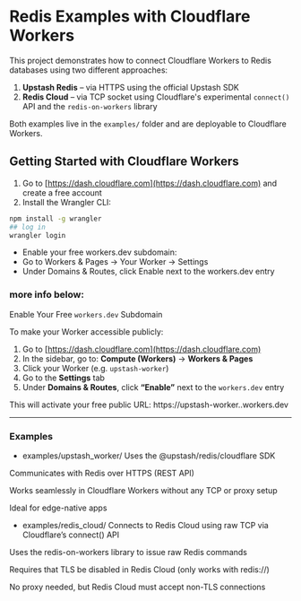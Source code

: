 # Redis Examples with Cloudflare Workers

This project demonstrates how to connect Cloudflare Workers to Redis databases using two different approaches:

1. **Upstash Redis** – via HTTPS using the official Upstash SDK  
2. **Redis Cloud** – via TCP socket using Cloudflare's experimental `connect()` API and the `redis-on-workers` library

Both examples live in the `examples/` folder and are deployable to Cloudflare Workers.


## Getting Started with Cloudflare Workers

1. Go to [https://dash.cloudflare.com](https://dash.cloudflare.com) and create a free account
2. Install the Wrangler CLI:

```bash
npm install -g wrangler
## log in
wrangler login
```
* Enable your free workers.dev subdomain:
* Go to Workers & Pages → Your Worker → Settings
* Under Domains & Routes, click Enable next to the workers.dev entry

### more info below:
Enable Your Free `workers.dev` Subdomain

To make your Worker accessible publicly:

1. Go to [https://dash.cloudflare.com](https://dash.cloudflare.com)
2. In the sidebar, go to: **Compute (Workers)** → **Workers & Pages**
3. Click your Worker (e.g. `upstash-worker`)
4. Go to the **Settings** tab
5. Under **Domains & Routes**, click **“Enable”** next to the `workers.dev` entry

This will activate your free public URL:
https://upstash-worker.<your-subdomain>.workers.dev

---

### Examples
* examples/upstash_worker/
Uses the @upstash/redis/cloudflare SDK

Communicates with Redis over HTTPS (REST API)

Works seamlessly in Cloudflare Workers without any TCP or proxy setup

Ideal for edge-native apps

* examples/redis_cloud/
Connects to Redis Cloud using raw TCP via Cloudflare’s connect() API

Uses the redis-on-workers library to issue raw Redis commands

Requires that TLS be disabled in Redis Cloud (only works with redis://)

No proxy needed, but Redis Cloud must accept non-TLS connections